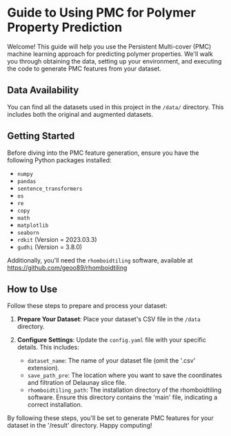 # Guide to Using PMC for Polymer Property Prediction

Welcome! This guide will help you use the Persistent Multi-cover (PMC) machine learning approach for predicting polymer properties. We'll walk you through obtaining the data, setting up your environment, and executing the code to generate PMC features from your dataset.

## Data Availability

You can find all the datasets used in this project in the `/data/` directory. This includes both the original and augmented datasets.

## Getting Started

Before diving into the PMC feature generation, ensure you have the following Python packages installed:

- `numpy`
- `pandas`
- `sentence_transformers`
- `os`
- `re`
- `copy`
- `math`
- `matplotlib`
- `seaborn`
- `rdkit` (Version = 2023.03.3)
- `gudhi` (Version = 3.8.0)

Additionally, you'll need the `rhomboidtiling` software, available at https://github.com/geoo89/rhomboidtiling

## How to Use

Follow these steps to prepare and process your dataset:

1. **Prepare Your Dataset**: Place your dataset's CSV file in the `/data` directory. 

2. **Configure Settings**: Update the `config.yaml` file with your specific details. This includes:
   - `dataset_name`: The name of your dataset file (omit the '.csv' extension).
   - `save_path_pre`: The location where you want to save the coordinates and filtration of Delaunay slice file.
   - `rhomboidtiling_path`: The installation directory of the rhomboidtiling software. Ensure this directory contains the 'main' file, indicating a correct installation.

By following these steps, you'll be set to generate PMC features for your dataset in the '/result' directory. Happy computing!
